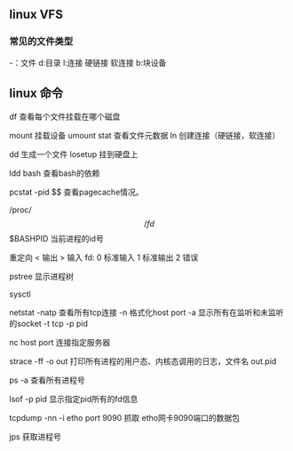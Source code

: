 ##  linux VFS
### 常见的文件类型
-：文件
d:目录
l:连接 硬链接 软连接
b:块设备
















## linux 命令

df 查看每个文件挂载在哪个磁盘

mount 挂载设备
umount 
stat 查看文件元数据
ln 创建连接（硬链接，软连接）

dd 生成一个文件
losetup 挂到硬盘上

ldd bash 查看bash的依赖

pcstat -pid $$ 查看pagecache情况。

/proc/$$/fd
$$ $BASHPID 当前进程的id号

重定向
< 输出   > 输入
fd: 0 标准输入 1 标准输出 2 错误


pstree 显示进程树

sysctl  

netstat -natp 查看所有tcp连接
-n 格式化host port
-a 显示所有在监听和未监听的socket
-t tcp
-p pid

nc host port  连接指定服务器

strace -ff -o out 打印所有进程的用户态、内核态调用的日志，文件名 out.pid

ps -a 查看所有进程号

lsof -p pid 显示指定pid所有的fd信息

tcpdump -nn -i etho port 9090 抓取 etho网卡9090端口的数据包

jps 获取进程号